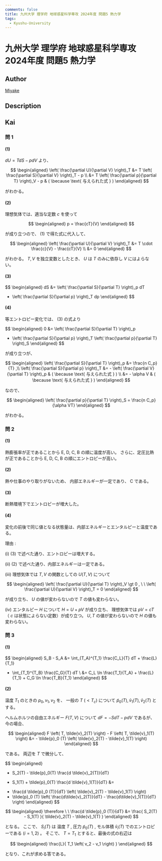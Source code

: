 ```yaml
---
comments: false
title: 九州大学 理学府 地球惑星科学専攻 2024年度 問題5 熱力学
tags:
  - Kyushu-University
---
```

# 九州大学 理学府 地球惑星科学専攻 2024年度 問題5 熱力学

## **Author**
[Miyake](https://miyake.github.io/exams/index.html)

## **Description**

## **Kai**
### 問 1
#### (1)
$dU=TdS-pdV$ より、

$$
  \begin{aligned}
  \left( \frac{\partial U}{\partial V} \right)_T
  &= T \left( \frac{\partial S}{\partial V} \right)_T - p
  \\
  &= T \left( \frac{\partial p}{\partial T} \right)_V - p
  & ( \because \text{ 与えられた式 } )
  \end{aligned}
$$

がわかる。

#### (2)
理想気体では、適当な定数 $c$ を使って

$$
  \begin{aligned}
  p = \frac{cT}{V}
  \end{aligned}
$$

が成り立つので、 (1) で得た式に代入して、

$$
  \begin{aligned}
  \left( \frac{\partial U}{\partial V} \right)_T
  &= T \cdot \frac{c}{V} - \frac{cT}{V}
  \\
  &= 0
  \end{aligned}
$$

がわかる。
$T,V$ を独立変数としたとき、 $U$ は $T$ のみに依存し $V$ にはよらない。

#### (3)

$$
  \begin{aligned}
  dS
  &= \left( \frac{\partial S}{\partial T} \right)_p dT
  + \left( \frac{\partial S}{\partial p} \right)_T dp
  \end{aligned}
$$

#### (4)
等エントロピー変化では、 (3) の式より

$$
  \begin{aligned}
  0
  &= \left( \frac{\partial S}{\partial T} \right)_p
  + \left( \frac{\partial S}{\partial p} \right)_T
  \left( \frac{\partial p}{\partial T} \right)_S
  \end{aligned}
$$

が成り立つが、

$$
  \begin{aligned}
  \left( \frac{\partial S}{\partial T} \right)_p
  &= \frac{n C_p}{T}
  ,\\
  \left( \frac{\partial S}{\partial p} \right)_T
  &= - \left( \frac{\partial V}{\partial T} \right)_p
  & ( \because \text{ 与えられた式 } )
  \\
  &= - \alpha V
  & ( \because \text{ 与えられた式 } )
  \end{aligned}
$$

なので、

$$
  \begin{aligned}
  \left( \frac{\partial p}{\partial T} \right)_S
  = \frac{n C_p}{\alpha VT}
  \end{aligned}
$$

がわかる。

### 問 2
#### (1)
熱膨張率が正であることから E, D, C, B の順に温度が高い。
さらに、定圧比熱が正であることから E, D, C, B の順にエントロピーが高い。

#### (2)
熱や仕事のやり取りがないため、
内部エネルギーが一定であり、 C である。

#### (3)
断熱環境下でエントロピーが増大した。

#### (4)
変化の前後で同じ値となる状態量は、内部エネルギーとエンタルピーと温度である。

理由 :

(i) (3) で述べた通り、エントロピーは増大する。

(ii) (2) で述べた通り、内部エネルギーは一定である。

(iii) 理想気体では $T,V$ の関数としての $U(T,V)$ について

$$
  \begin{aligned}
  \left( \frac{\partial U}{\partial T} \right)_V \gt 0
  , \ \ 
  \left( \frac{\partial U}{\partial V} \right)_T = 0
  \end{aligned}
$$

が成り立ち、 $U$ の値が変わらないので $T$ の値も変わらない。

(iv) エンタルピー $H$ について $H=U+pV$ が成り立ち、
理想気体では $pV=cT$ （ $c$ は状態によらない定数）が成り立つ。
$U,T$ の値が変わらないので $H$ の値も変わらない。

### 問 3
#### (1)

$$
  \begin{aligned}
  S_B - S_A
  &= \int_{T_A}^{T_1} \frac{C_L}{T} dT + \frac{L}{T_1}
  + \int_{T_1}^{T_B} \frac{C_G}{T} dT
  \\
  &= C_L \ln \frac{T_1}{T_A} + \frac{L}{T_1} + C_G \ln \frac{T_B}{T_1}
  \end{aligned}
$$

#### (2)
温度 $T_1$ のときの $p_0, v_1, v_2$ を、
一般の $T \ ( \lt T_c )$ について
$\tilde{p}_0(T), \tilde{v}_1(T), \tilde{v}_2(T)$
とする。

ヘルムホルツの自由エネルギー $F(T,V)$ について
$dF = -S dT - pdV$
であるが、今の場合、

$$
\begin{aligned}
F \left( T, \tilde{v}_2(T) \right) - F \left( T, \tilde{v}_1(T) \right)
&= - \tilde{p}_0 (T) \left( \tilde{v}_2(T) - \tilde{v}_1(T) \right)
\end{aligned}
$$

である。
両辺を $T$ で微分して、

$$
\begin{aligned}
- S_2(T) - \tilde{p}_0(T) \frac{d \tilde{v}_2(T)}{dT}
+ S_1(T) + \tilde{p}_0(T) \frac{d \tilde{v}_1(T)}{dT}
&=
- \frac{d \tilde{p}_0 (T)}{dT} \left( \tilde{v}_2(T) - \tilde{v}_1(T) \right)
- \tilde{p}_0 (T)
\left( \frac{d\tilde{v}_2(T)}{dT} - \frac{d\tilde{v}_1(T)}{dT} \right)
\end{aligned}
$$

$$
\begin{aligned}
\therefore \ \
\frac{d \tilde{p}_0 (T)}{dT}
&= 
\frac{ S_2(T) - S_1(T) }{ \tilde{v}_2(T) - \tilde{v}_1(T) }
\end{aligned}
$$

となる。
ここで、 $S_i(T)$ は
温度 $T$ , 圧力 $\tilde{p}_0(T)$ , モル体積 $\tilde{v}_i(T)$
でのエントロピーである $(i=1,2)$ 。
そこで、 $T=T_1$ とすると、最後の式の右辺は

$$
\begin{aligned}
\frac{L}{ T_1 \left( v_2 - v_1 \right) }
\end{aligned}
$$

となり、これが求める答である。